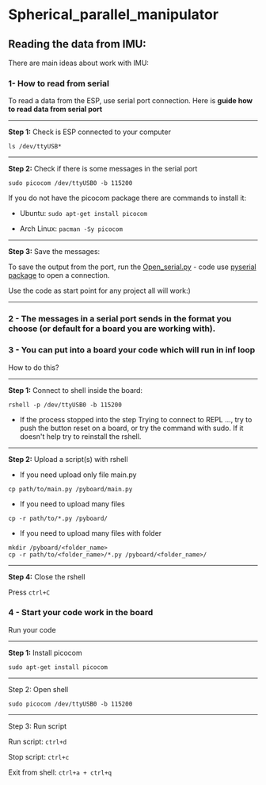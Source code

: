 # Spherical_parallel_manipulator

## Reading the data from IMU:

There are main ideas about work with IMU:

### 1- How to read from serial

To read a data from the ESP, use serial port connection. Here is **guide how to read data from serial port**
____
**Step 1:** Check is ESP connected to your computer

```ls /dev/ttyUSB*```
___
**Step 2:** Check if there is some messages in the serial port

```sudo picocom /dev/ttyUSB0 -b 115200```

If you do not have the picocom package there are commands to install it:

- Ubuntu:
  ```sudo apt-get install picocom```

- Arch Linux:
  ```pacman -Sy picocom```

____
**Step 3:** Save the messages:

To save the output from the port, run the [Open_serial.py](Open_serial.py) -
code use [pyserial package](https://pypi.org/project/pyserial/) to open a connection.

Use the code as start point for any project all will work:)
___

### 2 - The messages in a serial port sends in the format you choose (or default for a board you are working with).

### 3 - You can put into a board your code which will run in inf loop

How to do this?

____
**Step 1:** Connect to shell inside the board:



```rshell -p /dev/ttyUSB0 -b 115200```

- If the process stopped into the step Trying to connect to REPL ..., try to push the button reset on a board, or try
  the command with sudo. If it doesn't help try to reinstall the rshell.

___
**Step 2:** Upload a script(s) with rshell

- If you need upload only file main.py

```cp path/to/main.py /pyboard/main.py```

- If you need to upload many files

```cp -r path/to/*.py /pyboard/```

- If you need to upload many files with folder

````
mkdir /pyboard/<folder_name>
cp -r path/to/<folder_name>/*.py /pyboard/<folder_name>/
````
___
**Step 4:** Close the rshell

Press ``ctrl+C``

### 4 - Start your code work in the board

Run your code
___
**Step 1:** Install picocom

```sudo apt-get install picocom```
___
Step 2: Open shell

```sudo picocom /dev/ttyUSB0 -b 115200```
___
Step 3: Run script

Run script: ```ctrl+d```

Stop script: ```ctrl+c```

Exit from shell: ```ctrl+a + ctrl+q```
